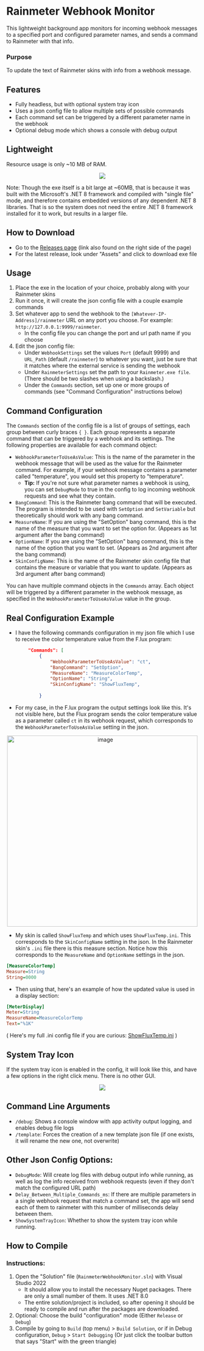 # Rainmeter Webhook Monitor

This lightweight background app monitors for incoming webhook messages to a specified port and configured parameter names, and sends a command to Rainmeter with that info.

### Purpose

To update the text of Rainmeter skins with info from a webhook message.

## Features

- Fully headless, but with optional system tray icon
- Uses a json config file to allow multiple sets of possible commands
- Each command set can be triggered by a different parameter name in the webhook
- Optional debug mode which shows a console with debug output

## Lightweight

Resource usage is only ~10 MB of RAM.

<p align="center">
<img src="https://github.com/user-attachments/assets/0380155e-9815-4eef-9e8b-93f34b49cce3">
</p>

Note: Though the exe itself is a bit large at ~60MB, that is because it was built with the Microsoft's .NET 8 framework and compiled with "single file" mode, and therefore contains embedded versions of any dependent .NET 8 libraries. That is so the system does not need the entire .NET 8 framework installed for it to work, but results in a larger file.

## How to Download

- Go to the [Releases page](https://github.com/ThioJoe/Rainmeter-Webhook-Monitor/releases) (link also found on the right side of the page)
- For the latest release, look under "Assets" and click to download exe file

## Usage

1.  Place the exe in the location of your choice, probably along with your Rainmeter skins
2.  Run it once, it will create the json config file with a couple example commands
3.  Set whatever app to send the webhook to the `[Whatever-IP-Address]/rainmeter` URL on any port you choose. For example: `http://127.0.0.1:9999/rainmeter`.
    - In the config file  you can change the port and url path name if you choose
4.  Edit the json config file:
    - Under `WebhookSettings` set the values `Port` (default 9999) and `URL_Path` (default `/rainmeter`) to whatever you want, just be sure that it matches where the external service is sending the webhook
    - Under `RainmeterSettings` set the path to your `Rainmeter.exe file`. (There should be two slashes when using a backslash.)
    - Under the `Commands` section, set up one or more groups of commands (see "Command Configuration" instructions below)

## Command Configuration

The `Commands` section of the config file is a list of groups of settings, each group between curly braces `{ }`. Each group represents a separate command that can be triggered by a webhook and its settings. The following properties are available for each command object:

- `WebhookParameterToUseAsValue`: This is the name of the parameter in the webhook message that will be used as the value for the Rainmeter command. For example, if your webhook message contains a parameter called "temperature", you would set this property to "temperature".
   - **Tip:** If you're not sure what parameter names a webhook is using, you can set `DebugMode` to true in the config to log incoming webhook requests and see what they contain.
- `BangCommand`: This is the Rainmeter bang command that will be executed. The program is intended to be used with `SetOption` and `SetVariable` but theoretically should work with any bang command.
- `MeasureName`: If you are using the "SetOption" bang command, this is the name of the measure that you want to set the option for. (Appears as 1st argument after the bang command)
- `OptionName`: If you are using the "SetOption" bang command, this is the name of the option that you want to set. (Appears as 2nd argument after the bang command)
- `SkinConfigName`: This is the name of the Rainmeter skin config file that contains the measure or variable that you want to update. (Appears as 3rd argument after bang command)

You can have multiple command objects in the `Commands` array. Each object will be triggered by a different parameter in the webhook message, as specified in the `WebhookParameterToUseAsValue` value in the group.

## Real Configuration Example

- I have the following commands configuration in my json file which I use to receive the color temperature value from the F.lux program:

```json
        "Commands": [
            {
                "WebhookParameterToUseAsValue": "ct",
                "BangCommand": "SetOption",
                "MeasureName": "MeasureColorTemp",
                "OptionName": "String",
                "SkinConfigName": "ShowFluxTemp",
                
            }
```

- For my case, in the F.lux program the output settings look like this. It's not visible here, but the Flux program sends the color temperature value as a parameter called `ct` in its webhook request, which corresponds to the `WebhookParameterToUseAsValue` setting in the json.

<p align="center">
<img width="500" alt="image" src="https://github.com/user-attachments/assets/c2536af4-8826-4d83-beea-7c0f7620181e">
</p>


- My skin is called `ShowFluxTemp` and which uses `ShowFluxTemp.ini`. This corresponds to the `SkinConfigName` setting in the json. In the Rainmeter skin's `.ini` file there is this measure section. Notice how this corresponds to the `MeasureName` and `OptionName` settings in the json.
```ini
[MeasureColorTemp]
Measure=String
String=0000
```

- Then using that, here's an example of how the updated value is used in a display section:
```ini
[MeterDisplay]
Meter=String
MeasureName=MeasureColorTemp
Text="%1K"
```

( Here's my full .ini config file if you are curious: [ShowFluxTemp.ini](https://github.com/user-attachments/files/18065642/ShowFluxTemp.ini.txt) )

## System Tray Icon

If the system tray icon is enabled in the config, it will look like this, and have a few options in the right click menu. There is no other GUI.

<p align="center">
<img src="https://github.com/user-attachments/assets/c9826991-60ce-4321-bc91-189fa38cb8f5">
</p>

## Command Line Arguments

- `/debug`: Shows a console window with app activity output logging, and enables debug file logs
- `/template`: Forces the creation of a new template json file (if one exists, it will rename the new one, not overwrite)

## Other Json Config Options:
- `DebugMode`: Will create log files with debug output info while running, as well as log the info received from webhook requests (even if they don't match the configured URL path)
- `Delay_Between_Multiple_Commands_ms`: If there are multiple parameters in a single webhook request that match a command set, the app will send each of them to rainmeter with this number of milliseconds delay between them.
- `ShowSystemTrayIcon`: Whether to show the system tray icon while running.

## How to Compile

### Instructions:

1.  Open the "Solution" file (`RainmeterWebhookMonitor.sln`) with Visual Studio 2022
    - It should allow you to install the necessary Nuget packages. There are only a small number of them. It uses .NET 8.0
    - The entire solution/project is included, so after opening it should be ready to compile and run after the packages are downloaded.
3.  Optional: Choose the build "configuration" mode (Either `Release` or `Debug`)
4.  Compile by going to `Build` (top menu) \> `Build Solution`, or if in Debug configuration, `Debug` \> `Start Debugging` (Or just click the toolbar button that says "Start" with the green triangle)
